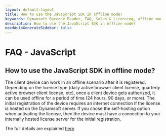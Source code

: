 ```yaml
---
layout: default-layout
title: How to use the JavaScript SDK in offline mode?
keywords: Dynamsoft Barcode Reader, FAQ, Sales & Licensing, offline mode use
description: How to use the JavaScript SDK in offline mode?
needAutoGenerateSidebar: false
---
```


# FAQ - JavaScript

## How to use the JavaScript SDK in offline mode?

The client device can work in an offline scenario after it is registered. Depending on the license type (daily active browser client license, quarterly active browser client license, etc), once a client device gets authorized, it can be used offline for a period of time (24 hours, 90 days, or more). The initial registration of the device requires an internet connection if the license is hosted on the Dynamsoft server. If you chose the self-hosting option when activating the license, then the device must have a connection to your internally hosted license server for the initial registration.

The full details are explained [here](https://www.dynamsoft.com/license-server/docs/about/licensefaq.html?ver=latest#can-a-client-device-work-offline).
